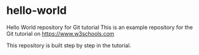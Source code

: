 # hello-world
Hello World repository for Git tutorial
This is an example repository for the Git tutorial on https://www.w3schools.com


This repository is built step by step in the tutorial. 